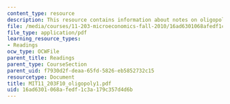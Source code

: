 ```yaml
---
content_type: resource
description: This resource contains information about notes on oligopoly day 1.
file: /media/courses/11-203-microeconomics-fall-2010/16ad6301068afedf1c3a179c357d4d6b_MIT11_203F10_oligopoly1.pdf
file_type: application/pdf
learning_resource_types:
- Readings
ocw_type: OCWFile
parent_title: Readings
parent_type: CourseSection
parent_uid: f7930d2f-deaa-65fd-5826-eb5852732c15
resourcetype: Document
title: MIT11_203F10_oligopoly1.pdf
uid: 16ad6301-068a-fedf-1c3a-179c357d4d6b
---
```

